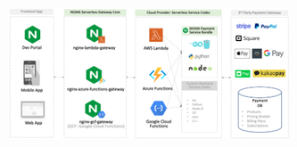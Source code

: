 <a href="URL_REDIRECT" target="blank"><img align="center" src=https://github.com/nginx-payment-connect/.github/raw/ccddbe03dc8196c7f3e0d45037a0a9cfb8bfee82/profile/img/nginx-serverless-payment.png /></a>
